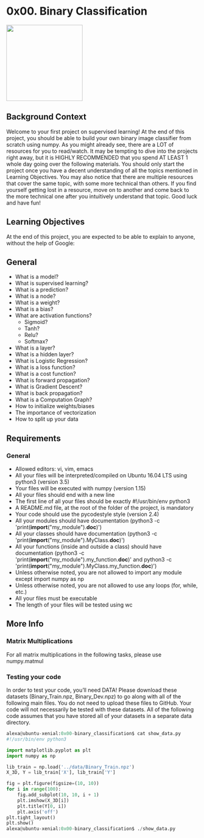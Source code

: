 # 0x00. Binary Classification


<img src="https://holbertonintranet.s3.amazonaws.com/uploads/medias/2018/10/83672a47323d70a88c5e.jpg?X-Amz-Algorithm=AWS4-HMAC-SHA256&X-Amz-Credential=AKIARDDGGGOUWMNL5ANN%2F20200925%2Fus-east-1%2Fs3%2Faws4_request&X-Amz-Date=20200925T163227Z&X-Amz-Expires=86400&X-Amz-SignedHeaders=host&X-Amz-Signature=617d64db8e60986208646d02d62da0bcafb620ece06f395a7058ed031b85b58d" width="200">

## Background Context

Welcome to your first project on supervised learning! At the end of this project, you should be able to build your own binary image classifier from scratch using numpy. As you might already see, there are a LOT of resources for you to read/watch. It may be tempting to dive into the projects right away, but it is HIGHLY RECOMMENDED that you spend AT LEAST 1 whole day going over the following materials. You should only start the project once you have a decent understanding of all the topics mentioned in Learning Objectives. You may also notice that there are multiple resources that cover the same topic, with some more technical than others. If you find yourself getting lost in a resource, move on to another and come back to the more technical one after you intuitively understand that topic. Good luck and have fun!

## Learning Objectives

At the end of this project, you are expected to be able to explain to anyone, without the help of Google:

## General

* What is a model?
* What is supervised learning?
* What is a prediction?
* What is a node?
* What is a weight?
* What is a bias?
* What are activation functions?
    * Sigmoid?
    * Tanh?
    * Relu?
    * Softmax?
* What is a layer?
* What is a hidden layer?
* What is Logistic Regression?
* What is a loss function?
* What is a cost function?
* What is forward propagation?
* What is Gradient Descent?
* What is back propagation?
* What is a Computation Graph?
* How to initialize weights/biases
* The importance of vectorization
* How to split up your data


## Requirements

### General

* Allowed editors: vi, vim, emacs
* All your files will be interpreted/compiled on Ubuntu 16.04 LTS using python3 (version 3.5)
* Your files will be executed with numpy (version 1.15)
* All your files should end with a new line
* The first line of all your files should be exactly #!/usr/bin/env python3
* A README.md file, at the root of the folder of the project, is mandatory
* Your code should use the pycodestyle style (version 2.4)
* All your modules should have documentation (python3 -c 'print(__import__("my_module").__doc__)')
* All your classes should have documentation (python3 -c 'print(__import__("my_module").MyClass.__doc__)')
* All your functions (inside and outside a class) should have documentation (python3 -c 'print(__import__("my_module").my_function.__doc__)' and python3 -c 'print(__import__("my_module").MyClass.my_function.__doc__)')
* Unless otherwise noted, you are not allowed to import any module except import numpy as np
* Unless otherwise noted, you are not allowed to use any loops (for, while, etc.)
* All your files must be executable
* The length of your files will be tested using wc


## More Info

### Matrix Multiplications

For all matrix multiplications in the following tasks, please use numpy.matmul

### Testing your code

In order to test your code, you’ll need DATA! Please download these datasets (Binary_Train.npz, Binary_Dev.npz) to go along with all of the following main files. You do not need to upload these files to GitHub. Your code will not necessarily be tested with these datasets. All of the following code assumes that you have stored all of your datasets in a separate data directory.

```python
alexa@ubuntu-xenial:0x00-binary_classification$ cat show_data.py
#!/usr/bin/env python3

import matplotlib.pyplot as plt
import numpy as np

lib_train = np.load('../data/Binary_Train.npz')
X_3D, Y = lib_train['X'], lib_train['Y']

fig = plt.figure(figsize=(10, 10))
for i in range(100):
    fig.add_subplot(10, 10, i + 1)
    plt.imshow(X_3D[i])
    plt.title(Y[0, i])
    plt.axis('off')
plt.tight_layout()
plt.show()
alexa@ubuntu-xenial:0x00-binary_classification$ ./show_data.py
```